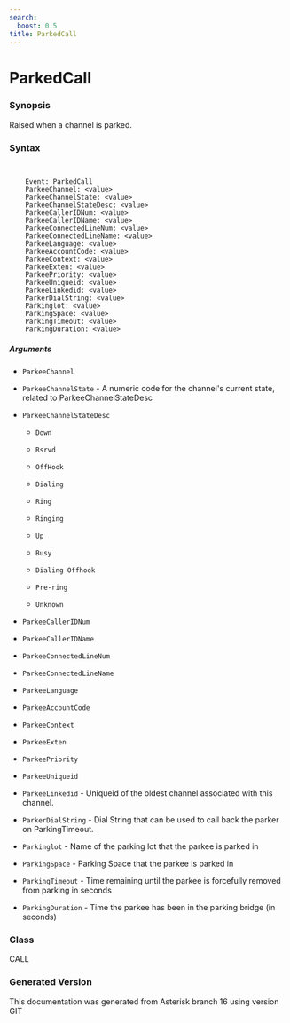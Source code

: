 ```yaml
---
search:
  boost: 0.5
title: ParkedCall
---
```


# ParkedCall

### Synopsis

Raised when a channel is parked.

### Syntax


```


    Event: ParkedCall
    ParkeeChannel: <value>
    ParkeeChannelState: <value>
    ParkeeChannelStateDesc: <value>
    ParkeeCallerIDNum: <value>
    ParkeeCallerIDName: <value>
    ParkeeConnectedLineNum: <value>
    ParkeeConnectedLineName: <value>
    ParkeeLanguage: <value>
    ParkeeAccountCode: <value>
    ParkeeContext: <value>
    ParkeeExten: <value>
    ParkeePriority: <value>
    ParkeeUniqueid: <value>
    ParkeeLinkedid: <value>
    ParkerDialString: <value>
    Parkinglot: <value>
    ParkingSpace: <value>
    ParkingTimeout: <value>
    ParkingDuration: <value>

```
##### Arguments


* `ParkeeChannel`

* `ParkeeChannelState` - A numeric code for the channel's current state, related to ParkeeChannelStateDesc<br>

* `ParkeeChannelStateDesc`

    * `Down`

    * `Rsrvd`

    * `OffHook`

    * `Dialing`

    * `Ring`

    * `Ringing`

    * `Up`

    * `Busy`

    * `Dialing Offhook`

    * `Pre-ring`

    * `Unknown`

* `ParkeeCallerIDNum`

* `ParkeeCallerIDName`

* `ParkeeConnectedLineNum`

* `ParkeeConnectedLineName`

* `ParkeeLanguage`

* `ParkeeAccountCode`

* `ParkeeContext`

* `ParkeeExten`

* `ParkeePriority`

* `ParkeeUniqueid`

* `ParkeeLinkedid` - Uniqueid of the oldest channel associated with this channel.<br>

* `ParkerDialString` - Dial String that can be used to call back the parker on ParkingTimeout.<br>

* `Parkinglot` - Name of the parking lot that the parkee is parked in<br>

* `ParkingSpace` - Parking Space that the parkee is parked in<br>

* `ParkingTimeout` - Time remaining until the parkee is forcefully removed from parking in seconds<br>

* `ParkingDuration` - Time the parkee has been in the parking bridge (in seconds)<br>

### Class

CALL

### Generated Version

This documentation was generated from Asterisk branch 16 using version GIT 